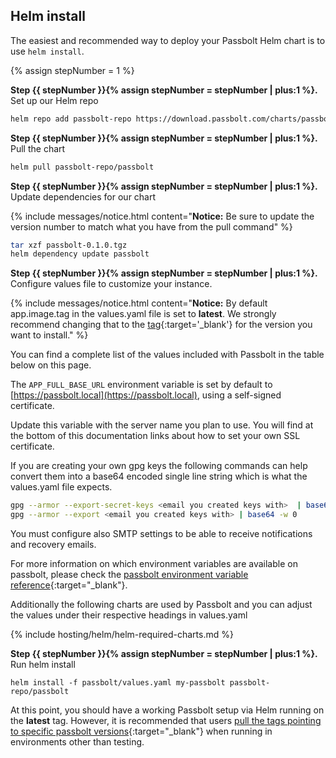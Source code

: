 
## Helm install

The easiest and recommended way to deploy your Passbolt Helm chart is to use `helm install`.

{% assign stepNumber = 1 %}

**Step {{ stepNumber }}{% assign stepNumber = stepNumber | plus:1 %}.** Set up our Helm repo

```bash
helm repo add passbolt-repo https://download.passbolt.com/charts/passbolt
```

**Step {{ stepNumber }}{% assign stepNumber = stepNumber | plus:1 %}.** Pull the chart 

```bash
helm pull passbolt-repo/passbolt
```

**Step {{ stepNumber }}{% assign stepNumber = stepNumber | plus:1 %}.** Update dependencies for our chart

{% include messages/notice.html
    content="<b>Notice:</b> Be sure to update the version number to match what you have from the pull command"
%}

```bash
tar xzf passbolt-0.1.0.tgz
helm dependency update passbolt
```


**Step {{ stepNumber }}{% assign stepNumber = stepNumber | plus:1 %}.** Configure values file to customize your instance.

{% include messages/notice.html
    content="<b>Notice:</b> By default app.image.tag in the values.yaml file is set to **latest**. We strongly recommend 
    changing that to the [tag](https://hub.docker.com/r/passbolt/passbolt/tags){:target='_blank'} for the version you want to install."
%}

You can find a complete list of the values included with Passbolt in the table below on this page.

The `APP_FULL_BASE_URL` environment variable is set by default to [https://passbolt.local](https://passbolt.local), using a self-signed certificate.

Update this variable with the server name you plan to use. You will find at the bottom of this documentation links about how to set your own SSL certificate.

If you are creating your own gpg keys the following commands can help convert them into a base64 encoded single line string which is what the values.yaml file expects.

```bash
gpg --armor --export-secret-keys <email you created keys with>  | base64 -w 0
gpg --armor --export <email you created keys with> | base64 -w 0
```

You must configure also SMTP settings to be able to receive notifications and recovery emails.

For more information on which environment variables are available on passbolt, please check the [passbolt environment variable reference](/configure/environment/reference.html){:target="_blank"}.

Additionally the following charts are used by Passbolt and you can adjust the values under their respective headings in values.yaml

{% include hosting/helm/helm-required-charts.md %}

**Step {{ stepNumber }}{% assign stepNumber = stepNumber | plus:1 %}.** Run helm install

```
helm install -f passbolt/values.yaml my-passbolt passbolt-repo/passbolt
```


At this point, you should have a working Passbolt setup via Helm running on the **latest** tag. However, it is recommended that users [pull the tags pointing to specific passbolt versions](https://hub.docker.com/r/passbolt/passbolt/tags){:target="_blank"} when running in environments other than testing.
